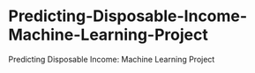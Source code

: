 # Predicting-Disposable-Income-Machine-Learning-Project
Predicting Disposable Income: Machine Learning Project
